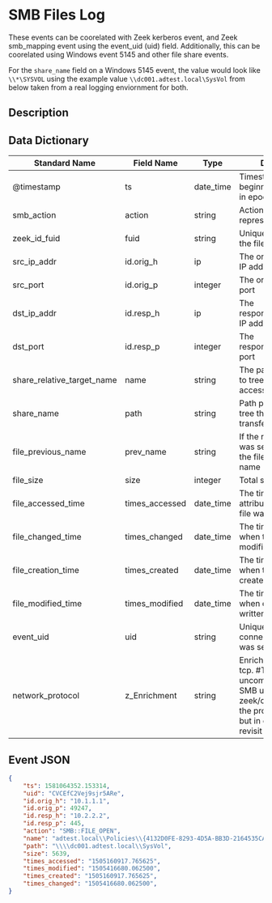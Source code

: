 # SMB Files Log

These events can be coorelated with Zeek kerberos event, and Zeek smb_mapping event using the event_uid (uid) field. Additionally, this can be coorelated using Windows event 5145 and other file share events.

For the `share_name` field on a Windows 5145 event, the value would look like `\\*\SYSVOL` using the example value `\\dc001.adtest.local\SysVol` from below taken from a real logging enviornment for both.

## Description

## Data Dictionary

| Standard Name                   | Field Name                      | Type                            | Description                                                                                                                                              | Sample Value                                                                                                               |
| ------------------------------- | ------------------------------- | ------------------------------- | -------------------------------                                                                                                                          | -------------------------------                                                                                            |
| @timestamp                      | ts                              | date_time                       | Timestamp of the beginning of the event in epoch format                                                                                                  | `1581064352.153314`                                                                                                        |
| smb_action                      | action                          | string                          | Action this log record represents                                                                                                                        | `SMB::FILE_OPEN`                                                                                                           |
| zeek_id_fuid                    | fuid                            | string                          | Unique ID of the file, if the file was extracted                                                                                                         | ``                                                                                                                         |
| src_ip_addr                     | id.orig_h                       | ip                              | The originating/source IP address                                                                                                                        | `10.1.1.1`                                                                                                                 |
| src_port                        | id.orig_p                       | integer                         | The originating/source port                                                                                                                              | `49247`                                                                                                                    |
| dst_ip_addr                     | id.resp_h                       | ip                              | The responding/destination IP address                                                                                                                    | `10.2.2.2`                                                                                                                 |
| dst_port                        | id.resp_p                       | integer                         | The responding/destination port                                                                                                                          | `445`                                                                                                                      |
| share_relative_target_name      | name                            | string                          | The path/name relative to tree's path that was accessed                                                                                                  | `adtest.local\\Policies\\{4132D0FE-8293-4D5A-BB3D-2164535CA3B2}\\Machine\\Preferences\\ScheduledTasks\\ScheduledTasks.xml` |
| share_name                      | path                            | string                          | Path pulled from the tree this file was transferred to or from                                                                                           | `\\dc001.adtest.local\SysVol`                                                                                              |
| file_previous_name              | prev_name                       | string                          | If the rename action was seen, this will be the file’s previous name                                                                                     | ``                                                                                                                         |
| file_size                       | size                            | integer                         | Total size of the file                                                                                                                                   | `5639`                                                                                                                     |
| file_accessed_time              | times_accessed                  | date_time                       | The time, in epoch, attribute for when the file was last accessed                                                                                        | `1505160917.765625`                                                                                                        |
| file_changed_time               | times_changed                   | date_time                       | The time attribute for when the file was last modified                                                                                                   | `1505416680.062500`                                                                                                        |
| file_creation_time              | times_created                   | date_time                       | The time attribute for when the file was created                                                                                                         | `1505160917.765625`                                                                                                        |
| file_modified_time              | times_modified                  | date_time                       | The time attribute for when data was last written to the file                                                                                            | `1505416680.062500`                                                                                                        |
| event_uid                       | uid                             | string                          | Unique ID of the connection the file was sent over                                                                                                       | `CVCEfC2Vej9sjr5ARe`                                                                                                       |
| network_protocol                | z_Enrichment                    | string                          | Enrichment implied tcp. #TODO:although uncommon, there is SMB udp I imagine zeek/corelight will set the proto thereafter, but in case not - then revisit | `tcp`                                                                                                                      |


## Event JSON

```json
{
    "ts": 1581064352.153314,
    "uid": "CVCEfC2Vej9sjr5ARe",
    "id.orig_h": "10.1.1.1",
    "id.orig_p": 49247,
    "id.resp_h": "10.2.2.2",
    "id.resp_p": 445,
    "action": "SMB::FILE_OPEN",
    "name": "adtest.local\\Policies\\{4132D0FE-8293-4D5A-BB3D-2164535CA3B2}\\Machine\\Preferences\\ScheduledTasks\\ScheduledTasks.xml",
    "path": "\\\\dc001.adtest.local\\SysVol",
    "size": 5639,
    "times_accessed": "1505160917.765625",
    "times_modified": "1505416680.062500",
    "times_created": "1505160917.765625",
    "times_changed": "1505416680.062500",
}
```